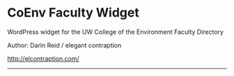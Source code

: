 # CoEnv Faculty Widget
WordPress widget for the UW College of the Environment Faculty Directory

Author: Darin Reid / elegant contraption

http://elcontraption.com/
* * *

